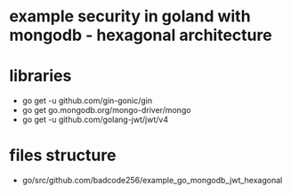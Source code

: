 # example security in goland with mongodb - hexagonal architecture
# libraries
- go get -u github.com/gin-gonic/gin
- go get go.mongodb.org/mongo-driver/mongo
- go get -u github.com/golang-jwt/jwt/v4

# files structure
- go/src/github.com/badcode256/example_go_mongodb_jwt_hexagonal

